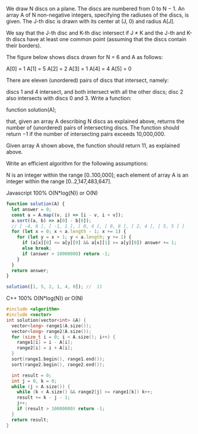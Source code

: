 We draw N discs on a plane. The discs are numbered from 0 to N − 1. An array A of N non-negative integers, specifying the radiuses of the discs, is given. The J-th disc is drawn with its center at (J, 0) and radius A[J].

We say that the J-th disc and K-th disc intersect if J ≠ K and the J-th and K-th discs have at least one common point (assuming that the discs contain their borders).

The figure below shows discs drawn for N = 6 and A as follows:

  A[0] = 1
  A[1] = 5
  A[2] = 2
  A[3] = 1
  A[4] = 4
  A[5] = 0


There are eleven (unordered) pairs of discs that intersect, namely:

discs 1 and 4 intersect, and both intersect with all the other discs;
disc 2 also intersects with discs 0 and 3.
Write a function:

function solution(A);

that, given an array A describing N discs as explained above, returns the number of (unordered) pairs of intersecting discs. The function should return −1 if the number of intersecting pairs exceeds 10,000,000.

Given array A shown above, the function should return 11, as explained above.

Write an efficient algorithm for the following assumptions:

N is an integer within the range [0..100,000];
each element of array A is an integer within the range [0..2,147,483,647].



Javascript 100% O(N*log(N)) or O(N)
```javascript
function solution(A) {
  let answer = 0;
  const a = A.map((v, i) => [i - v, i + v]);
  a.sort((a, b) => a[0] - b[0]);
  // [ -4, 6 ], [ -1, 1 ], [ 0, 4 ], [ 0, 8 ], [ 2, 4 ], [ 5, 5 ] ]
  for (let x = 0; x < a.length - 1; x += 1) {
    for (let y = x + 1; y < a.length; y += 1) {
      if (a[x][0] <= a[y][0] && a[x][1] >= a[y][0]) answer += 1;
      else break;
      if (answer > 10000000) return -1;
    }
  }
  return answer;
}

solution([1, 5, 2, 1, 4, 0]); //  11

```

C++ 100% O(N*log(N)) or O(N)
```c++
#include <algorithm>
#include <vector>
int solution(vector<int> &A) {
  vector<long> range1(A.size());
  vector<long> range2(A.size());
  for (size_t i = 0; i < A.size(); i++) {
    range1[i] = i - A[i];
    range2[i] = i + A[i];
  }
  sort(range1.begin(), range1.end());
  sort(range2.begin(), range2.end());

  int result = 0;
  int j = 0, k = 0;
  while (j < A.size()) {
    while (k < A.size() && range2[j] >= range1[k]) k++;
    result += k - j - 1;
    j++;
    if (result > 10000000) return -1;
  }
  return result;
}
```